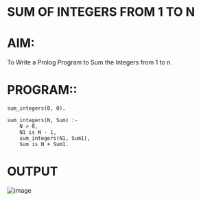 # SUM OF INTEGERS FROM 1 TO N
# AIM:
To Write a Prolog Program to Sum the Integers from 1 to n.
# PROGRAM::

    sum_integers(0, 0).

    sum_integers(N, Sum) :-
        N > 0,
        N1 is N - 1,
        sum_integers(N1, Sum1),
        Sum is N + Sum1.

# OUTPUT

![image](https://github.com/user-attachments/assets/de369019-d2ce-4153-8ca3-8510b4bbc913)
